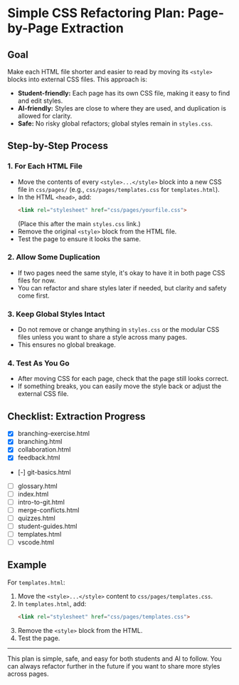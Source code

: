 # Simple CSS Refactoring Plan: Page-by-Page Extraction

## Goal
Make each HTML file shorter and easier to read by moving its `<style>` blocks into external CSS files. This approach is:
- **Student-friendly:** Each page has its own CSS file, making it easy to find and edit styles.
- **AI-friendly:** Styles are close to where they are used, and duplication is allowed for clarity.
- **Safe:** No risky global refactors; global styles remain in `styles.css`.

## Step-by-Step Process

### 1. For Each HTML File
- Move the contents of every `<style>...</style>` block into a new CSS file in `css/pages/` (e.g., `css/pages/templates.css` for `templates.html`).
- In the HTML `<head>`, add:
  ```html
  <link rel="stylesheet" href="css/pages/yourfile.css">
  ```
  (Place this after the main `styles.css` link.)
- Remove the original `<style>` block from the HTML file.
- Test the page to ensure it looks the same.

### 2. Allow Some Duplication
- If two pages need the same style, it's okay to have it in both page CSS files for now.
- You can refactor and share styles later if needed, but clarity and safety come first.

### 3. Keep Global Styles Intact
- Do not remove or change anything in `styles.css` or the modular CSS files unless you want to share a style across many pages.
- This ensures no global breakage.

### 4. Test As You Go
- After moving CSS for each page, check that the page still looks correct.
- If something breaks, you can easily move the style back or adjust the external CSS file.

## Checklist: Extraction Progress
- [x] branching-exercise.html
- [x] branching.html
- [x] collaboration.html
- [x] feedback.html
- [-] git-basics.html
- [ ] glossary.html
- [ ] index.html
- [ ] intro-to-git.html
- [ ] merge-conflicts.html
- [ ] quizzes.html
- [ ] student-guides.html
- [ ] templates.html
- [ ] vscode.html

## Example
For `templates.html`:
1. Move the `<style>...</style>` content to `css/pages/templates.css`.
2. In `templates.html`, add:
   ```html
   <link rel="stylesheet" href="css/pages/templates.css">
   ```
3. Remove the `<style>` block from the HTML.
4. Test the page.

---

This plan is simple, safe, and easy for both students and AI to follow. You can always refactor further in the future if you want to share more styles across pages.
